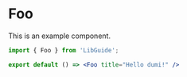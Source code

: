 # Foo

This is an example component.

```jsx
import { Foo } from 'LibGuide';

export default () => <Foo title="Hello dumi!" />
```
